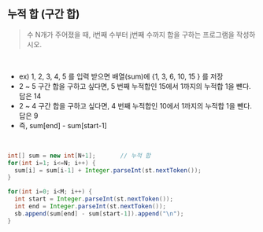 ## 누적 합 (구간 합)
> 수 N개가 주어졌을 때, i번째 수부터 j번째 수까지 합을 구하는 프로그램을 작성하시오.
</br>

* ex) 1, 2, 3, 4, 5 를 입력 받으면 배열(sum)에 {1, 3, 6, 10, 15 } 를 저장
* 2 ~ 5 구간 합을 구하고 싶다면, 5 번째 누적합인 15에서 1까지의 누적합 1을 뺸다. 답은 14
* 2 ~ 4 구간 합을 구하고 싶다면, 4 번째 누적합인 10에서 1까지의 누적합 1을 뺀다. 답은 9
* 즉, sum[end] - sum[start-1]
</br>

```Java
int[] sum = new int[N+1];		// 누적 합
for(int i=1; i<=N; i++) {
  sum[i] = sum[i-1] + Integer.parseInt(st.nextToken());
}

for(int i=0; i<M; i++) {
  int start = Integer.parseInt(st.nextToken());
  int end = Integer.parseInt(st.nextToken());
  sb.append(sum[end] - sum[start-1]).append("\n");
}
```
